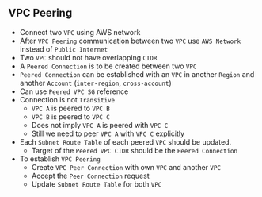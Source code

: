 ## VPC Peering

- Connect two `VPC` using AWS network
- After `VPC Peering` communication between two `VPC` use `AWS Network` instead of `Public Internet`
- Two `VPC` should not have overlapping `CIDR`
- A `Peered Connection` is to be created between two `VPC`
- `Peered Connection` can be established with an `VPC` in another `Region` and another `Account` (`inter-region`, `cross-account`)
- Can use `Peered VPC SG` reference
- Connection is not `Transitive`
  - `VPC A` is peered to `VPC B`
  - `VPC B` is peered to `VPC C`
  - Does not imply `VPC A` is peered with `VPC C`
  - Still we need to peer `VPC A` with `VPC C` explicitly
- Each `Subnet Route Table` of each peered `VPC` should be updated.
  - Target of the `Peered VPC CIDR` should be the `Peered Connection`
- To establish `VPC Peering`
  - Create `VPC Peer Connection` with own `VPC` and another `VPC`
  - Accept the `Peer Connection` request
  - Update `Subnet Route Table` for both `VPC`
